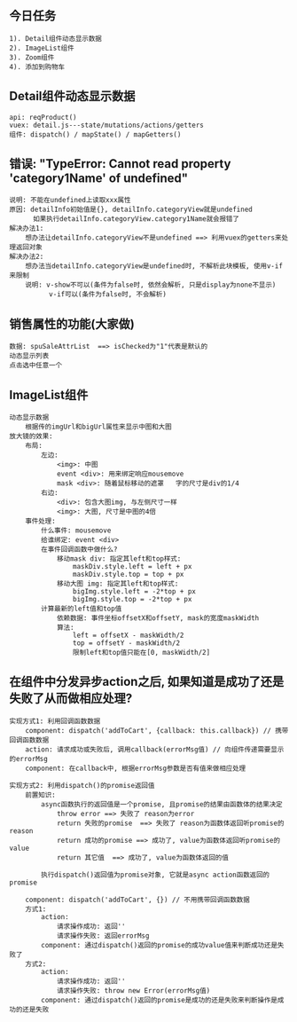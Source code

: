 ## 今日任务
    1). Detail组件动态显示数据
    2). ImageList组件
    3). Zoom组件
    4). 添加到购物车

## Detail组件动态显示数据
    api: reqProduct()
    vuex: detail.js---state/mutations/actions/getters
    组件: dispatch() / mapState() / mapGetters()

## 错误: "TypeError: Cannot read property 'category1Name' of undefined"
    说明: 不能在undefined上读取xxx属性
    原因: detailInfo初始值是{}, detailInfo.categoryView就是undefined  
          如果执行detailInfo.categoryView.category1Name就会报错了
    解决办法1:
        想办法让detailInfo.categoryView不是undefined ==> 利用vuex的getters来处理返回对象
    解决办法2:
        想办法当detailInfo.categoryView是undefined时, 不解析此块模板, 使用v-if来限制
        说明: v-show不可以(条件为false时, 依然会解析, 只是display为none不显示)
              v-if可以(条件为false时, 不会解析)

## 销售属性的功能(大家做)
    数据: spuSaleAttrList  ==> isChecked为"1"代表是默认的
    动态显示列表
    点击选中任意一个

## ImageList组件
    动态显示数据
        根据传的imgUrl和bigUrl属性来显示中图和大图
    放大镜的效果:
        布局: 
            左边: 
                <img>: 中图
                event <div>: 用来绑定响应mousemove
                mask <div>: 随着鼠标移动的遮罩   字的尺寸是div的1/4
            右边:
                <div>: 包含大图img, 与左侧尺寸一样
                <img>: 大图, 尺寸是中图的4倍
        事件处理:
            什么事件: mousemove
            给谁绑定: event <div>
            在事件回调函数中做什么?
                移动mask div: 指定其left和top样式: 
                    maskDiv.style.left = left + px
                    maskDiv.style.top = top + px
                移动大图 img: 指定其left和top样式: 
                    bigImg.style.left = -2*top + px
                    bigImg.style.top = -2*top + px
            计算最新的left值和top值
                依赖数据: 事件坐标offsetX和offsetY, mask的宽度maskWidth
                算法: 
                    left = offsetX - maskWidth/2
                    top = offsetY - maskWidth/2
                    限制left和top值只能在[0, maskWidth/2]

## 在组件中分发异步action之后, 如果知道是成功了还是失败了从而做相应处理?
    实现方式1: 利用回调函数数据
        component: dispatch('addToCart', {callback: this.callback}) // 携带回调函数数据
        action: 请求成功或失败后, 调用callback(errorMsg值) // 向组件传递需要显示的errorMsg
        component: 在callback中, 根据errorMsg参数是否有值来做相应处理

    实现方式2: 利用dispatch()的promise返回值
        前置知识:
            async函数执行的返回值是一个promise, 且promise的结果由函数体的结果决定
                throw error ==> 失败了 reason为error
                return 失败的promise  ==> 失败了 reason为函数体返回听promise的reason
                return 成功的promise ==> 成功了, value为函数体返回听promise的value
                return 其它值  ==> 成功了, value为函数体返回的值

            执行dispatch()返回值为promise对象, 它就是async action函数返回的promise
        
        component: dispatch('addToCart', {}) // 不用携带回调函数数据
        方式1:
            action: 
                请求操作成功: 返回''
                请求操作失败: 返回errorMsg
            component: 通过dispatch()返回的promise的成功value值来判断成功还是失败了
        方式2:
            action: 
                请求操作成功: 返回''
                请求操作失败: throw new Error(errorMsg值)
            component: 通过dispatch()返回的promise是成功的还是失败来判断操作是成功的还是失败
